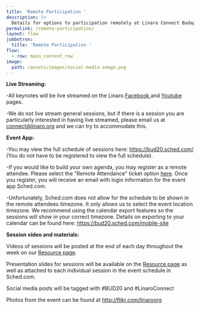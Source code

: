 ```yaml
---
title: 'Remote Participation '
description: |+
  Details for options to participation remotely at Linaro Connect Budapest
permalink: /remote-participation/
layout: flow
jumbotron:
  title: 'Remote Participation '
flow:
  - row: main_content_row
image:
  path: /assets/images/social-media-image.png
---
```

**Live Streaming:**

\-All keynotes will be live streamed on the Linaro [Facebook ](https://www.facebook.com/LinaroOrg/)and [Youtube](https://www.youtube.com/linaroorg) pages.

\-We do not live stream general sessions, but if there is a session you are particularly interested in having live streamed, please email us at connect@linaro.org and we can try to accommodate this.

**Event App:**

\-You may view the full schedule of sessions here: https://bud20.sched.com/ (You do not have to be registered to view the full schedule).

\-If you would like to build your own agenda, you may register as a remote attendee. Please select the "Remote Attendance" ticket option [here](https://www.eventbrite.co.uk/e/linaro-connect-budapest-bud20-registration-80390332649).  Once you register, you will receive an email with login information for the event app Sched.com.

\-Unfortunately, Sched.com does not allow for the schedule to be shown in the remote attendees timezone. It only allows us to select the event location timezone. We recommend using the calendar export features so the sessions will show in your correct timezone. Details on exporting to your calendar can be found here: https://bud20.sched.com/mobile-site

**Session video and materials:**

Videos of sessions will be posted at the end of each day throughout the week on our [Resource page](https://connect.linaro.org/resources/).

Presentation slides for sessions will be available on the [Resource page](https://connect.linaro.org/resources/) as well as attached to each individual session in the event schedule in Sched.com.

Social media posts will be tagged with #BUD20 and #LinaroConnect

Photos from the event can be found at http://flikr.com/linaroorg
